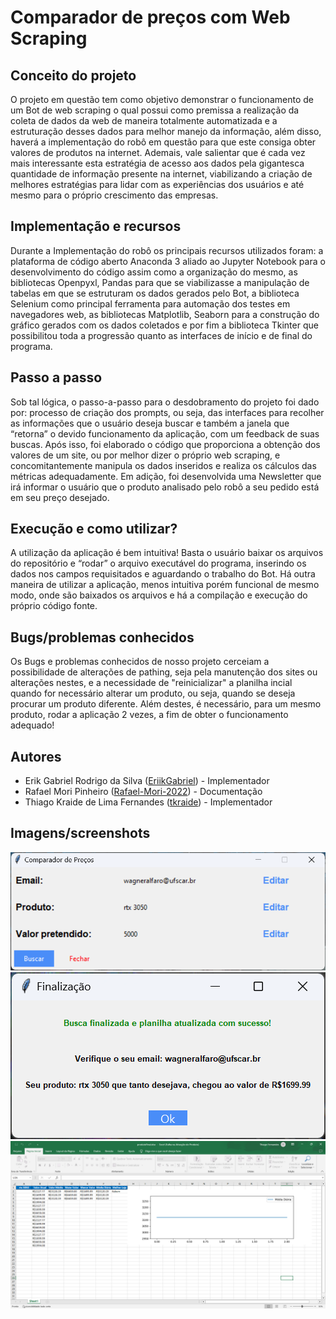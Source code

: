 # Comparador de preços com Web Scraping

## Conceito do projeto
O projeto em questão tem como objetivo demonstrar o funcionamento de um Bot de web scraping o qual possui como premissa a realização da coleta de dados da web de maneira totalmente automatizada e a estruturação desses dados para melhor manejo da informação, além disso, haverá a implementação do robô em questão para que este consiga obter valores de produtos na internet. Ademais, vale salientar que é cada vez mais interessante esta estratégia de acesso aos dados pela gigantesca quantidade de informação presente na internet, viabilizando a criação de melhores estratégias para lidar com as experiências dos usuários e até mesmo para o próprio crescimento das empresas. 
  
## Implementação e recursos
Durante a Implementação do robô os principais recursos utilizados foram: a plataforma de código aberto Anaconda 3 aliado ao Jupyter Notebook para o desenvolvimento do código assim como a organização do mesmo, as bibliotecas Openpyxl, Pandas para que se viabilizasse a manipulação de tabelas em que se estruturam os dados gerados pelo Bot, a biblioteca Selenium como principal ferramenta para automação dos testes em navegadores web, as bibliotecas Matplotlib, Seaborn para a construção do gráfico gerados com os dados coletados e por fim a biblioteca Tkinter que possibilitou toda a progressão quanto as interfaces de início e de final do programa.

## Passo a passo
Sob tal lógica, o passo-a-passo para o desdobramento do projeto foi dado por: processo de criação dos prompts, ou seja, das interfaces para recolher as informações que o usuário deseja buscar e também a janela que “retorna” o devido funcionamento da aplicação, com um feedback de suas buscas. Após isso, foi elaborado o código que proporciona a obtenção dos valores de um site, ou por melhor dizer o próprio web scraping,  e concomitantemente manipula os dados inseridos e realiza os cálculos das métricas adequadamente. Em adição, foi desenvolvida uma Newsletter que irá informar o usuário que o produto analisado pelo robô a seu pedido está em seu preço desejado.

## Execução e como utilizar?
A utilização da aplicação é bem intuitiva! Basta o usuário baixar os arquivos do repositório e “rodar” o arquivo executável do programa, inserindo os dados nos campos requisitados e aguardando o trabalho do Bot. Há outra maneira de utilizar a aplicação, menos intuitiva porém funcional de mesmo modo, onde são baixados os arquivos e há a compilação e execução do próprio código fonte.

## Bugs/problemas conhecidos
Os Bugs e problemas conhecidos de nosso projeto cerceiam a possibilidade de alterações de pathing, seja pela manutenção dos sites ou alterações nestes, e a necessidade de "reinicializar" a planilha incial quando for necessário alterar um produto, ou seja, quando se deseja procurar um produto diferente. Além destes, é necessário, para um mesmo produto, rodar a aplicação 2 vezes, a fim de obter o funcionamento adequado!

## Autores
* Erik Gabriel Rodrigo da Silva ([EriikGabriel](https://github.com/EriikGabriel)) - Implementador
* Rafael Mori Pinheiro ([Rafael-Mori-2022](https://github.com/Rafael-Mori-2022)) - Documentação
* Thiago Kraide de Lima Fernandes ([tkraide](https://github.com/tkraide)) - Implementador

## Imagens/screenshots
![Imagem](Imagens/Prompt_Inicial.png) </br>
![Imagem](Imagens/Prompt_Final.png) </br>
![Imagem](Imagens/Planilha_Final.png) </br>
